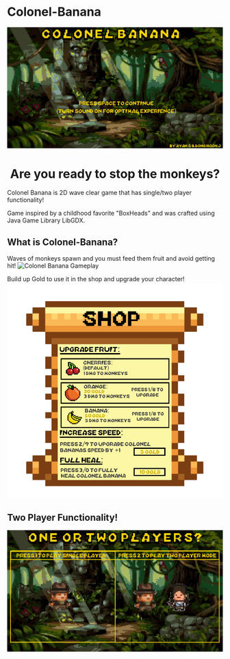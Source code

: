 # Colonel-Banana
 <p align= "center">
  <img src= "Colonel%20Banana/GAME%20FINAL/images/Welcome%20Screen.jpg" alt= "Colonel Banana Home Screen" width= "1200">
  <h1 align= "center">Are you ready to stop the monkeys?</h1>
 </p>

Colonel Banana is 2D wave clear game that has single/two player functionality!

Game inspired by a childhood favorite "BoxHeads" and was crafted using Java Game Library LibGDX.

## What is Colonel-Banana?
Waves of monkeys spawn and you must feed them fruit and avoid getting hit!
<img src= "https://imgur.com/a/bgTuuMr" alt= "Colonel Banana Gameplay">

Build up Gold to use it in the shop and upgrade your character!
<img src= "Colonel%20Banana/GAME%20FINAL/images/shop.png" alt= "Shop">

## Two Player Functionality!
<img src= "Colonel%20Banana/GAME%20FINAL/images/1or2players.jpg" alt= "Player Select" width= "1200">

